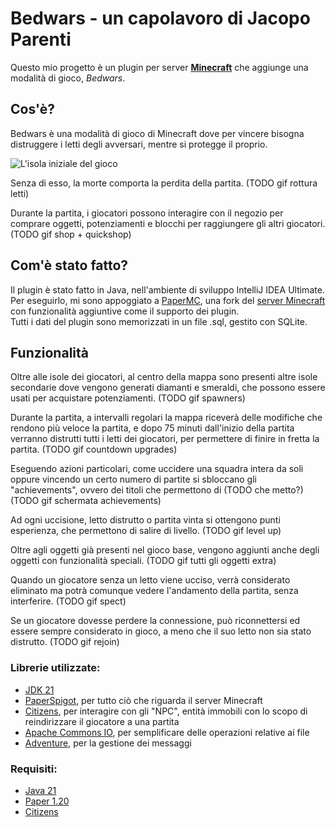# Bedwars - un capolavoro di Jacopo Parenti

Questo mio progetto è un plugin per server [**Minecraft**](https://www.minecraft.net/it-it) che aggiunge una modalità di gioco, _Bedwars_.

## Cos'è?
Bedwars è una modalità di gioco di Minecraft dove per vincere bisogna distruggere i letti degli avversari, mentre si protegge il proprio.

![L'isola iniziale del gioco](https://i.ibb.co/chfnVFk/immagine.png)

Senza di esso, la morte comporta la perdita della partita.
(TODO gif rottura letti)

Durante la partita, i giocatori possono interagire con il negozio per comprare oggetti, potenziamenti e blocchi per raggiungere gli altri giocatori.
(TODO gif shop + quickshop)


## Com'è stato fatto?
Il plugin è stato fatto in Java, nell'ambiente di sviluppo IntelliJ IDEA Ultimate.\
Per eseguirlo, mi sono appoggiato a [PaperMC](https://papermc.io), una fork del [server Minecraft](https://www.minecraft.net/it-it/download/server) con funzionalità aggiuntive come il supporto dei plugin.\
Tutti i dati del plugin sono memorizzati in un file .sql, gestito con SQLite.

## Funzionalità
Oltre alle isole dei giocatori, al centro della mappa sono presenti altre isole secondarie dove vengono generati diamanti e smeraldi, che possono essere usati per acquistare potenziamenti.
(TODO gif spawners)

Durante la partita, a intervalli regolari la mappa riceverà delle modifiche che rendono più veloce la partita,
e dopo 75 minuti dall'inizio della partita verranno distrutti tutti i letti dei giocatori, per permettere di finire in fretta la partita.
(TODO gif countdown upgrades)

Eseguendo azioni particolari, come uccidere una squadra intera da soli oppure vincendo un certo numero di partite si sbloccano gli "achievements",
ovvero dei titoli che permettono di (TODO che metto?)
(TODO gif schermata achievements)

Ad ogni uccisione, letto distrutto o partita vinta si ottengono punti esperienza, che permettono di salire di livello.
(TODO gif level up)

Oltre agli oggetti già presenti nel gioco base, vengono aggiunti anche degli oggetti con funzionalità speciali.
(TODO gif tutti gli oggetti extra)

Quando un giocatore senza un letto viene ucciso, verrà considerato eliminato ma potrà comunque vedere l'andamento della partita, senza interferire.
(TODO gif spect)

Se un giocatore dovesse perdere la connessione, può riconnettersi ed essere sempre considerato in gioco, a meno che il suo letto non sia stato distrutto.
(TODO gif rejoin)

### Librerie utilizzate:

- [JDK 21](https://docs.oracle.com/en/java/javase/21/docs/api/index.html)
- [PaperSpigot](https://jd.papermc.io/paper/1.20/), per tutto ciò che riguarda il server Minecraft
- [Citizens](https://jd.citizensnpcs.co/), per interagire con gli "NPC", entità immobili con lo scopo di reindirizzare il giocatore a una partita
- [Apache Commons IO](https://commons.apache.org/proper/commons-io/apidocs/), per semplificare delle operazioni relative ai file
- [Adventure](https://javadoc.io/doc/net.kyori/adventure-api/latest/index.html), per la gestione dei messaggi

### Requisiti:

- [Java 21](https://www.oracle.com/it/java/technologies/downloads/#java21)
- [Paper 1.20](https://papermc.io/downloads/paper)
- [Citizens](https://ci.citizensnpcs.co/job/Citizens2/)
